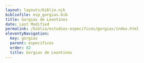 ```yaml
---
layout: layouts/biblio.njk
bibliofile: esp_gorgias.bib
title: Gorgias de Leontinos
date: Last Modified
permalink: /biblio/estudios-especificos/gorgias/index.html
eleventyNavigation:
  key: gorgias
  parent: especificos
  order: 82
  title: Gorgias de Leontinos
---
```

